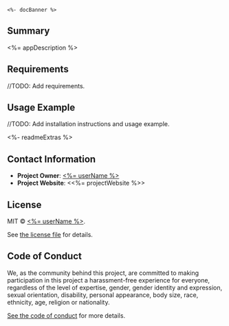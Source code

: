 ```
<%- docBanner %>
```

## Summary

<%= appDescription %>

## Requirements

//TODO: Add requirements.

## Usage Example

//TODO: Add installation instructions and usage example.

<%- readmeExtras %>

## Contact Information

* **Project Owner**: [<%= userName %>](<%= userWebsite %>)
* **Project Website**: <<%= projectWebsite %>>

## License

MIT © [<%= userName %>](<%= projectWebsite %>). 

See [the license file](LICENSE.md) for details.

## Code of Conduct

We, as the community behind this project, are committed to making participation in this project a harassment-free experience for everyone, regardless of the level of expertise, gender, gender identity and expression, sexual orientation, disability, personal appearance, body size, race, ethnicity, age, religion or nationality.

[See the code of conduct](CODE_OF_CONDUCT.md) for more details.

[vidcast]: https://www.youtube.com/channel/UC8OLZSlFO8cwRo9M30v-TkA
[ticket]: https://github.com/jsbites/babil/issues/new
